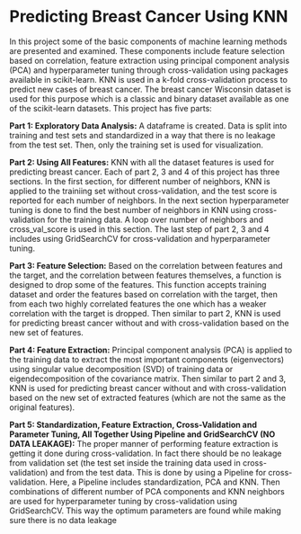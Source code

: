 # Predicting Breast Cancer Using KNN

<p>In this project some of the basic components of machine learning methods are presented and examined. These components include feature selection based on correlation, feature extraction using principal component analysis (PCA) and hyperparameter tuning through cross-validation using packages available in scikit-learn. KNN is used in a k-fold cross-validation process to predict new cases of breast cancer. The breast cancer Wisconsin dataset is used for this purpose which is a classic and binary dataset available as one of the scikit-learn datasets. This project has five parts:</p>

 <p> <b>Part 1: Exploratory Data Analysis:</b> A dataframe is created. Data is split into training and test sets and standardized in a way that there is no leakage from the test set. Then, only the training set is used for visualization.</p>

   <p> <b>Part 2: Using All Features:</b> KNN with all the dataset features is used for predicting breast cancer. Each of part 2, 3 and 4 of this project has three sections. In the first section, for different number of neighbors, KNN is applied to the trainiing set without cross-validation, and the test score is reported for each number of neighbors. In the next section hyperparameter tuning is done to find the best number of neighbors in KNN using cross-validation for the training data. A loop over number of neighbors and cross_val_score is used in this section. The last step of part 2, 3 and 4 includes using GridSearchCV for cross-validation and hyperparameter tuning.</p>

   <p> <b>Part 3: Feature Selection:</b> Based on the correlation between features and the target, and the correlation between features themselves, a function is designed to drop some of the features. This function accepts training dataset and order the features based on correlation with the target, then from each two highly correlated features the one which has a weaker correlation with the target is dropped. Then similar to part 2, KNN is used for predicting breast cancer without and with cross-validation based on the new set of features.</p>

 <p> <b>Part 4: Feature Extraction:</b> Principal component analysis (PCA) is applied to the training data to extract the most important components (eigenvectors) using singular value decomposition (SVD) of training data or eigendecomposition of the covariance matrix. Then similar to part 2 and 3, KNN is used for predicting breast cancer without and with cross-validation based on the new set of extracted features (which are not the same as the original features).</p>

<p> <b> Part 5: Standardization, Feature Extraction, Cross-Validation and Parameter Tuning, All Together Using Pipeline and GridSearchCV (NO DATA LEAKAGE):</b> The proper manner of performing feature extraction is getting it done during cross-validation. In fact there should be no leakage from validation set (the test set inside the training data used in cross-validation) and from the test data. This is done by using a Pipeline for cross-validation. Here, a Pipeline includes standardization, PCA and KNN. Then combinations of different number of PCA components and KNN neighbors are used for hyperparameter tuning by cross-validation using GridSearchCV. This way the optimum parameters are found while making sure there is no data leakage</p>
